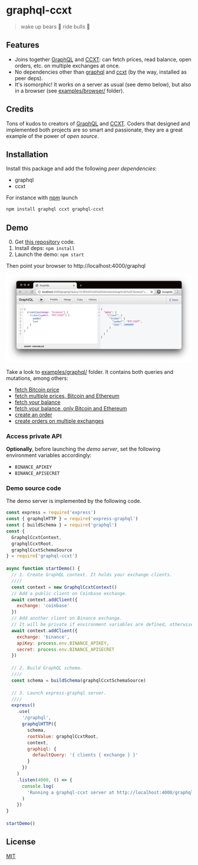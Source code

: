 # graphql-ccxt

> wake up bears 🐻 ride bulls 🐂

## Features

- Joins together [GraphQL] and [CCXT]: can fetch prices, read balance, open orders, etc. on multiple exchanges at once.
- No dependencies other than [graphql](https://www.npmjs.com/package/graphql) and [ccxt](https://www.npmjs.com/package/ccxt) (by the way, installed as peer deps).
- It's isomorphic! It works on a server as usual (see demo below), but also in a browser (see [examples/browser/](https://github.com/fibo/graphql-ccxt/tree/main/examples/browser) folder).

## Credits

Tons of kudos to creators of [GraphQL] and [CCXT]. Coders that designed and implemented both projects are so smart and passionate, they are a great example of the power of _open source_.

## Installation

Install this package and add the following _peer dependencies_:

- graphql
- ccxt

For instance with [npm](https://www.npmjs.com/) launch

```bash
npm install graphql ccxt graphql-ccxt
```

## Demo

0. Get [this repository](https://github.com/fibo/graphql-ccxt) code.
1. Install deps: `npm install`
2. Launch the demo: `npm start`

Then point your browser to http://localhost:4000/graphql

![query](media/query.png)

Take a look to [examples/graphql/](https://github.com/fibo/graphql-ccxt/tree/main/examples/graphql) folder.
It contains both queries and mutations, among others:

- [fetch Bitcoin price](https://github.com/fibo/graphql-ccxt/blob/main/examples/graphql/ticker_01.graphql)
- [fetch multiple prices, Bitcoin and Ethereum](https://github.com/fibo/graphql-ccxt/blob/main/examples/graphql/tickers_01.graphql)
- [fetch your balance](https://github.com/fibo/graphql-ccxt/blob/main/examples/graphql/balance_01.graphql)
- [fetch your balance, only Bitcoin and Ethereum](https://github.com/fibo/graphql-ccxt/blob/main/examples/graphql/balance_02.graphql)
- [create an order](https://github.com/fibo/graphql-ccxt/blob/main/examples/graphql/createOrder_01.graphql)
- [create orders on multiple exchanges](https://github.com/fibo/graphql-ccxt/blob/main/examples/graphql/createOrderMulti_01.graphql)

### Access private API

**Optionally**, before launching the _demo server_, set the following environment variables accordingly:

- `BINANCE_APIKEY`
- `BINANCE_APISECRET`

### Demo source code

The demo server is implemented by the following code.

```javascript
const express = require('express')
const { graphqlHTTP } = require('express-graphql')
const { buildSchema } = require('graphql')
const {
  GraphqlCcxtContext,
  graphqlCcxtRoot,
  graphqlCcxtSchemaSource
} = require('graphql-ccxt')

async function startDemo() {
  // 1. Create GraphQL context. It holds your exchange clients.
  ////
  const context = new GraphqlCcxtContext()
  // Add a public client on Coinbase exchange.
  await context.addClient({
    exchange: 'coinbase'
  })
  // Add another client on Binance exchange.
  // It will be private if environment variables are defined, otherwise it will be public.
  await context.addClient({
    exchange: 'binance',
    apiKey: process.env.BINANCE_APIKEY,
    secret: process.env.BINANCE_APISECRET
  })

  // 2. Build GraphQL schema.
  ////
  const schema = buildSchema(graphqlCcxtSchemaSource)

  // 3. Launch express-graphql server.
  ////
  express()
    .use(
      '/graphql',
      graphqlHTTP({
        schema,
        rootValue: graphqlCcxtRoot,
        context,
        graphiql: {
          defaultQuery: '{ clients { exchange } }'
        }
      })
    )
    .listen(4000, () => {
      console.log(
        'Running a graphql-ccxt server at http://localhost:4000/graphql'
      )
    })
}

startDemo()
```

## License

[MIT](http://g14n.info/mit-license)

[graphql]: https://graphql.org
[ccxt]: http://ccxt.trade
